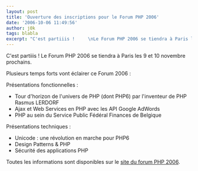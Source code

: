 ```yaml
---
layout: post
title: 'Ouverture des inscriptions pour le Forum PHP 2006'
date: '2006-10-06 11:49:56'
author: j0k
tags: blabla
excerpt: "C'est partiiis !     \nLe Forum PHP 2006 se tiendra à Paris les 9 et 10 novembre prochains.  \n  \nPlusieurs temps forts vont éclairer ce Forum 2006 :  \n  \nPrésentations fonctionnelles :   * Tour d'horizon de l'univers de PHP (dont PHP6) par l'inventeur de PHP Rasmus LERDORF   * Ajax et Web Services en PHP avec les API      …"
---
```


C'est partiiis !
Le Forum PHP 2006 se tiendra à Paris les 9 et 10 novembre prochains.

Plusieurs temps forts vont éclairer ce Forum 2006 :

Présentations fonctionnelles :
* Tour d'horizon de l'univers de PHP (dont PHP6) par l'inventeur de PHP Rasmus LERDORF
* Ajax et Web Services en PHP avec les API Google AdWords
* PHP au sein du Service Public Fédéral Finances de Belgique

Présentations techniques :
* Unicode : une révolution en marche pour PHP6
* Design Patterns &amp; PHP
* Sécurité des applications PHP

Toutes les informations sont disponibles sur le [site du forum PHP 2006](http://www.afup.org/pages/forumphp2006/index.php).
